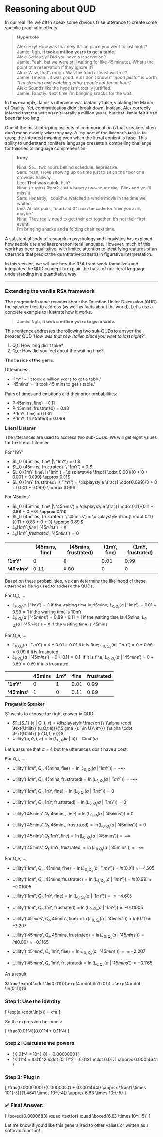 # Reasoning about QUD

In our real life, we often speak some obvious false utterance to create some specific pragmatic effects. 

> **Hyperbole** <br>
> 
> Alex:  Hey! How was that new Italian place you went to last night? <br>
> Jamie:  Ugh, **it took a million years to get a table.** <br>
> Alex: Seriously? Did you have a reservation? <br>
> Jamie: Yeah, but we were still waiting for like 45 minutes. What’s the point of a reservation if they ignore it? <br>
> Alex: Wow, that’s rough. Was the food at least worth it? <br>
> Jamie: I mean… it was good. But I don’t know if *"good pasta"* is worth *"I’m starving and watching other people eat for an hour."* <br>
> Alex: Sounds like the hype isn't totally justified. <br> 
> Jamie: Exactly. Next time I’m bringing snacks for the wait. 

In this example, Jamie's utterance was blatantly false, violating the Maxim of Quality. Yet, communication didn’t break down. Instead, Alex correctly inferred that the wait wasn’t literally a million years, but that Jamie felt it had been far too long.

One of the most intriguing aspects of communication is that speakers often don’t mean exactly what they say. A key part of the listener’s task is to grasp the intended meaning even when the literal content is false. This ability to understand nonliteral language presents a compelling challenge for theories of language comprehension.

> **Irony**
>
> Nina: So… two hours behind schedule. Impressive. <br>
> Sam:   Yeah, I love showing up on time just to sit on the floor of a crowded hallway. <br>
> Leo:  **That was quick**, huh? <br>
> Nina: (laughs) Right? Just a breezy two-hour delay. Blink and you’ll miss it. <br>
> Sam: Honestly, I could’ve watched a whole movie in the time we waited. <br>
> Leo: At this point, “starts at 6” must be code for “see you at 8, maybe.” <br>
> Nina:  They really need to get their act together. It’s not their first event! <br>
> I’m bringing snacks and a folding chair next time. 

A substantial body of research in psychology and linguistics has explored how people use and interpret nonliteral language. However, much of this work has been qualitative, with limited attention to identifying features of an utterance that predict the quantitative patterns in figurative interpretation.

In this session, we will see how the RSA framework formalizes and integrates the QUD concept to explain the basis of nonliteral language understanding in a quantitative way. 

--- 

### Extending the vanilla RSA framework 

The pragmatic listener reasons about the Question Under Discussion (QUD) the speaker tries to address (as well as facts about the world). Let's use a concrete example to illustrate how it works. 

> Jamie:  Ugh, **it took a million years to get a table.**

This sentence addresses the following two sub-QUDs to answer the broader QUD '*How was that new Italian place you went to last night?*'. 

1. Q_t: How long did it take?
2. Q_e: How did you feel about the waiting time?

**The basics of the game:**  

Utterances: 

- '1mY' = 'it took a million years to get a table.'
- '45mins' = 'it took 45 mins to get a table.'

Pairs of times and emotions and their prior probabilities: 

- P(45mins, fine) = 0.11
- P(45mins, frustrated) = 0.88
- P(1mY, fine) = 0.001
- P(1mY, frustrated) = 0.099

**Literal Listener**

The utterances are used to address two sub-QUDs. We will get eight values for the literal listenser.  

For '1mY'

- $L_0 (45mins, fine\ |\ '1mY') = 0 $
- $L_0 (45mins, frustrated\ |\ '1mY') = 0 $
- $L_0 (1mY, fine\ |\ '1mY') = \displaystyle \frac{1 \cdot 0.001}{0 + 0 + 0.001 + 0.099} \approx 0.01$
- $L_0 (1mY, frustrated\ |\ '1mY') = \displaystyle \frac{1 \cdot 0.099}{0 + 0 + 0.001 + 0.099} \approx 0.99$

For '45mins'

- $L_0 (45mins, fine\ |\ '45mins') =  \displaystyle \frac{1 \cdot 0.11}{0.11 + 0.88 + 0 + 0} \approx 0.11$
- $L_0 (45mins, frustrated\ |\ '45mins') = \displaystyle \frac{1 \cdot 0.11}{0.11 + 0.88 + 0 + 0} \approx 0.89 $
- $L_0 (1mY, fine\ |\ '45mins') = 0$
- $L_0 (1mY, frustrated\ |\ '45mins') = 0$

|       | (45mins, fine) | (45mins, frustrated)     | (1mY, fine) | (1mY, frustrated) | 
|-------|-------|-----------|-------|-------|
|   **'1mY'**   |   0  |     0      |   0.01      |   0.99   |   
|   **'45mins'**   |   0.11   |     0.89  |   0   |   0   |     


Based on these probabilities, we can determine the likelihood of these utterances being used to address the QUDs.

For Q_t, ... 

- $L_{0, Q_t} (a\ |\ '1mY') = 0$ if the waiting time is 45mins; $L_{0, Q_t} (a\ |\ '1mY') = 0.01+0.99 = 1$ if the waiting time is 10mY. 
- $L_{0, Q_t} (a\ |\ '45mins') = 0.89 + 0.11 = 1$ if the waiting time is 45mins; $L_{0, Q_t} (a\ |\ '45mins') = 0$ if the waiting time is 45mins

For Q_e, ...

- $L_{0, Q_e} (a\ |\ '1mY') = 0 + 0.01 = 0.01$ if it is fine; $L_{0, Q_e} (a\ |\ '1mY') = 0+0.99 = 0.99$ if it is frustrated. 
- $L_{0, Q_e} (a\ |\ '45mins') = 0 + 0.11 = 0.11$ if it is fine; $L_{0, Q_e} (a\ |\ '45mins') = 0 + 0.89 = 0.89$ if it is frustrated. 

 |       | 45mins | 1mY     | fine | frustrated | 
|-------|-------|-----------|-------|-------|
|   **'1mY'**   |   0  |     1     |   0.01      |   0.99   |   
|   **'45mins'**   |   1   |     0  |   0.11   |   0.89   |

**Pragmatic Speaker**

S1 wants to choose the right answer to QUD: 

- $P_{S_1} (u | Q, t, e) = \displaystyle \frac{e^{{\ }\alpha \cdot \text{Utility}'(u,Q,t,e)}}{\Sigma_{u' \in U}\ e^{{\ }\alpha \cdot \text{Utility}'(u',Q, t, e)}}$   
- $\text{Utility}'(u,Q,t,e) = \ln (L_{0, Q} (a\ |\ u)) - \text{Cost}'(u)$

Let's assume that $\alpha = 4$ but the utterances don't have a cost. 

For Q_t, ... 

- $\text{Utility}'( '1mY' , Q_t, \text{45mins}, \text{fine} ) = \ln (L_{0, Q_t} (a\ |\ '1mY')) = - \infty$
- $\text{Utility}'( '1mY' , Q_t, \text{45mins}, \text{frustrated} ) = \ln (L_{0, Q_t} (a\ |\ '1mY')) = - \infty$
- $\text{Utility}'( '1mY' , Q_t, \text{1mY}, \text{fine} ) = \ln (L_{0, Q_t} (a\ |\ '1mY')) = 0$
- $\text{Utility}'( '1mY' , Q_t, \text{1mY}, \text{frustrated} ) = \ln (L_{0, Q_t} (a\ |\ '1mY')) = 0$

- $\text{Utility}'( \text{'45mins'} , Q_t, \text{45mins}, \text{fine} ) = \ln (L_{0, Q_t} (a\ |\ \text{'45mins'} )) = 0$
- $\text{Utility}'( \text{'45mins'} , Q_t, \text{45mins}, \text{frustrated} ) = \ln (L_{0, Q_t} (a\ |\ \text{'45mins'} )) = 0$
- $\text{Utility}'( \text{'45mins'} , Q_t, \text{1mY}, \text{fine} ) = \ln (L_{0, Q_t} (a\ |\ \text{'45mins'} )) = - \infty$
- $\text{Utility}'( \text{'45mins'} , Q_t, \text{1mY}, \text{frustrated} ) = \ln (L_{0, Q_t} (a\ |\ \text{'45mins'} )) = - \infty$

For Q_e, ... 

- $\text{Utility}'( '1mY' , Q_e, \text{45mins}, \text{fine} ) = \ln (L_{0, Q_e} (a\ |\ '1mY')) = ln(0.01) \approx -4.605$
- $\text{Utility}'( '1mY' , Q_e, \text{45mins}, \text{frustrated} ) = \ln (L_{0, Q_e} (a\ |\ '1mY')) = ln(0.99) \approx -0.01005$
- $\text{Utility}'( '1mY' , Q_t, \text{1mY}, \text{fine} ) = \ln (L_{0, Q_e} (a\ |\ '1mY')) = \approx -4.605$
- $\text{Utility}'( '1mY' , Q_t, \text{1mY}, \text{frustrated} ) = \ln (L_{0, Q_e} (a\ |\ '1mY')) \approx -0.01005$

- $\text{Utility}'( '45mins' , Q_e, \text{45mins}, \text{fine} ) = \ln (L_{0, Q_e} (a\ |\ '45mins')) = ln(0.11) \approx -2.207$
- $\text{Utility}'( '45mins' , Q_e, \text{45mins}, \text{frustrated} ) = \ln (L_{0, Q_e} (a\ |\ '45mins')) = ln(0.89) \approx -0.1165$
- $\text{Utility}'( '45mins' , Q_t, \text{1mY}, \text{fine} ) = \ln (L_{0, Q_e} (a\ |\ '45mins')) = \approx -2.207$
- $\text{Utility}'( '45mins' , Q_t, \text{1mY}, \text{frustrated} ) = \ln (L_{0, Q_e} (a\ |\ '45mins')) \approx -0.1165$

As a result: 

$\frac{\exp(4 \cdot \ln(0.01))}{\exp(4 \cdot \ln(0.01)) + \exp(4 \cdot \ln(0.11))}$

### Step 1: Use the identity
\[
\exp(a \cdot \ln(x)) = x^a
\]

So the expression becomes:

\[
\frac{0.01^4}{0.01^4 + 0.11^4}
\]

### Step 2: Calculate the powers

- \( 0.01^4 = 10^{-8} = 0.00000001 \)
- \( 0.11^4 = (0.11)^2 \cdot (0.11)^2 = 0.0121 \cdot 0.0121 \approx 0.00014641 \)

### Step 3: Plug in

\[
\frac{0.00000001}{0.00000001 + 0.00014641} \approx \frac{1 \times 10^{-8}}{1.4641 \times 10^{-4}} \approx 6.83 \times 10^{-5}
\]

### ✅ Final Answer:

\[
\boxed{0.0000683} \quad \text{or} \quad \boxed{6.83 \times 10^{-5}}
\]

Let me know if you'd like this generalized to other values or written as a softmax function!

